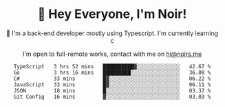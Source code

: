<div align="center">

<h1 align="center">👋 Hey Everyone, I'm Noir! </h1>
  

 🎉  I'm a back-end developer mostly using Typescript. I'm currently learning c

   
<p align="center">

  I'm open to full-remote works, contact with me on [hi@noirs.me](mailto:hi@noirs.me)
 
 </p>
   

  
<!--START_SECTION:waka-->

```text
TypeScript   3 hrs 52 mins   ██████████▓░░░░░░░░░░░░░░   42.67 %
Go           3 hrs 16 mins   █████████░░░░░░░░░░░░░░░░   36.08 %
C#           33 mins         █▓░░░░░░░░░░░░░░░░░░░░░░░   06.22 %
JavaScript   33 mins         █▓░░░░░░░░░░░░░░░░░░░░░░░   06.11 %
JSON         18 mins         █░░░░░░░░░░░░░░░░░░░░░░░░   03.37 %
Git Config   16 mins         ▓░░░░░░░░░░░░░░░░░░░░░░░░   03.03 %
```

<!--END_SECTION:waka-->
